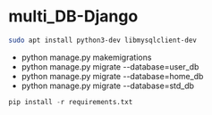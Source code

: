 # multi_DB-Django

```bash
sudo apt install python3-dev libmysqlclient-dev
```

- python manage.py makemigrations
- python manage.py migrate --database=user_db
- python manage.py migrate --database=home_db
- python manage.py migrate --database=std_db

 ```python
 pip install -r requirements.txt 
 ```
